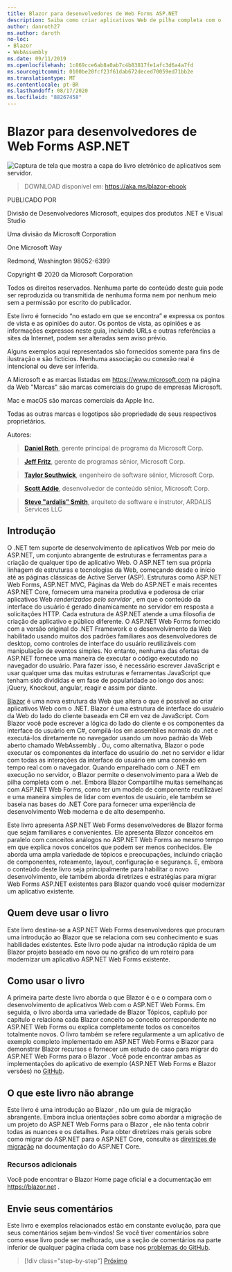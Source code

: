 ```yaml
---
title: Blazor para desenvolvedores de Web Forms ASP.NET
description: Saiba como criar aplicativos Web de pilha completa com o .NET usando Blazor o e o .NET Core de maneira simples e familiar.
author: danroth27
ms.author: daroth
no-loc:
- Blazor
- WebAssembly
ms.date: 09/11/2019
ms.openlocfilehash: 1c869cce6ab8a0ab7c4b83817fe1afc3d6a4a7fd
ms.sourcegitcommit: 0100be20fcf23f61dab672deced70059ed71bb2e
ms.translationtype: MT
ms.contentlocale: pt-BR
ms.lasthandoff: 08/17/2020
ms.locfileid: "88267458"
---
```

# <a name="no-locblazor-for-aspnet-web-forms-developers"></a>Blazor para desenvolvedores de Web Forms ASP.NET

![Captura de tela que mostra a capa do livro eletrônico de aplicativos sem servidor.](./media/index/blazor-for-aspnet-web-forms-developers.png)

> DOWNLOAD disponível em: <https://aka.ms/blazor-ebook>

PUBLICADO POR

Divisão de Desenvolvedores Microsoft, equipes dos produtos .NET e Visual Studio

Uma divisão da Microsoft Corporation

One Microsoft Way

Redmond, Washington 98052-6399

Copyright © 2020 da Microsoft Corporation

Todos os direitos reservados. Nenhuma parte do conteúdo deste guia pode ser reproduzida ou transmitida de nenhuma forma nem por nenhum meio sem a permissão por escrito do publicador.

Este livro é fornecido “no estado em que se encontra” e expressa os pontos de vista e as opiniões do autor. Os pontos de vista, as opiniões e as informações expressos neste guia, incluindo URLs e outras referências a sites da Internet, podem ser alteradas sem aviso prévio.

 Alguns exemplos aqui representados são fornecidos somente para fins de ilustração e são fictícios. Nenhuma associação ou conexão real é intencional ou deve ser inferida.

A Microsoft e as marcas listadas em <https://www.microsoft.com> na página da Web "Marcas" são marcas comerciais do grupo de empresas Microsoft.

Mac e macOS são marcas comerciais da Apple Inc.

Todas as outras marcas e logotipos são propriedade de seus respectivos proprietários.

Autores:

> **[Daniel Roth](https://github.com/danroth27)**, gerente principal de programa da Microsoft Corp.

> **[Jeff Fritz](https://github.com/csharpfritz)**, gerente de programas sênior, Microsoft Corp.

> **[Taylor Southwick](https://github.com/twsouthwick)**, engenheiro de software sênior, Microsoft Corp.

> **[Scott Addie](https://github.com/scottaddie)**, desenvolvedor de conteúdo sênior, Microsoft Corp.

> **[Steve "ardalis" Smith](https://ardalis.com)**, arquiteto de software e instrutor, ARDALIS Services LLC

## <a name="introduction"></a>Introdução

O .NET tem suporte de desenvolvimento de aplicativos Web por meio do ASP.NET, um conjunto abrangente de estruturas e ferramentas para a criação de qualquer tipo de aplicativo Web. O ASP.NET tem sua própria linhagem de estruturas e tecnologias da Web, começando desde o início até as páginas clássicas de Active Server (ASP). Estruturas como ASP.NET Web Forms, ASP.NET MVC, Páginas da Web do ASP.NET e mais recentes ASP.NET Core, fornecem uma maneira produtiva e poderosa de criar aplicativos Web *renderizados pelo servidor* , em que o conteúdo da interface do usuário é gerado dinamicamente no servidor em resposta a solicitações HTTP. Cada estrutura de ASP.NET atende a uma filosofia de criação de aplicativo e público diferente. O ASP.NET Web Forms fornecido com a versão original do .NET Framework e o desenvolvimento da Web habilitado usando muitos dos padrões familiares aos desenvolvedores de desktop, como controles de interface do usuário reutilizáveis com manipulação de eventos simples. No entanto, nenhuma das ofertas de ASP.NET fornece uma maneira de executar o código executado no navegador do usuário. Para fazer isso, é necessário escrever JavaScript e usar qualquer uma das muitas estruturas e ferramentas JavaScript que tenham sido divididas e em fase de popularidade ao longo dos anos: jQuery, Knockout, angular, reagir e assim por diante.

[Blazor](https://blazor.net) é uma nova estrutura da Web que altera o que é possível ao criar aplicativos Web com o .NET. Blazor é uma estrutura de interface do usuário da Web do lado do cliente baseada em C# em vez de JavaScript. Com Blazor você pode escrever a lógica do lado do cliente e os componentes da interface do usuário em C#, compilá-los em assemblies normais do .net e executá-los diretamente no navegador usando um novo padrão da Web aberto chamado WebAssembly . Ou, como alternativa, Blazor o pode executar os componentes da interface do usuário do .net no servidor e lidar com todas as interações da interface do usuário em uma conexão em tempo real com o navegador. Quando emparelhado com o .NET em execução no servidor, o Blazor permite o desenvolvimento para a Web de pilha completa com o .net. Embora Blazor Compartilhe muitas semelhanças com ASP.NET Web Forms, como ter um modelo de componente reutilizável e uma maneira simples de lidar com eventos de usuário, ele também se baseia nas bases do .NET Core para fornecer uma experiência de desenvolvimento Web moderna e de alto desempenho.

Este livro apresenta ASP.NET Web Forms desenvolvedores de Blazor forma que sejam familiares e convenientes. Ele apresenta Blazor conceitos em paralelo com conceitos análogos no ASP.NET Web Forms ao mesmo tempo em que explica novos conceitos que podem ser menos conhecidos. Ele aborda uma ampla variedade de tópicos e preocupações, incluindo criação de componentes, roteamento, layout, configuração e segurança. E, embora o conteúdo deste livro seja principalmente para habilitar o novo desenvolvimento, ele também aborda diretrizes e estratégias para migrar Web Forms ASP.NET existentes para Blazor quando você quiser modernizar um aplicativo existente.

## <a name="who-should-use-the-book"></a>Quem deve usar o livro

Este livro destina-se a ASP.NET Web Forms desenvolvedores que procuram uma introdução ao Blazor que se relaciona com seu conhecimento e suas habilidades existentes. Este livro pode ajudar na introdução rápida de um Blazor projeto baseado em novo ou no gráfico de um roteiro para modernizar um aplicativo ASP.NET Web Forms existente.

## <a name="how-to-use-the-book"></a>Como usar o livro

A primeira parte deste livro aborda o que Blazor é o e o compara com o desenvolvimento de aplicativos Web com o ASP.NET Web Forms. Em seguida, o livro aborda uma variedade de Blazor Tópicos, capítulo por capítulo e relaciona cada Blazor conceito ao conceito correspondente no ASP.NET Web Forms ou explica completamente todos os conceitos totalmente novos. O livro também se refere regularmente a um aplicativo de exemplo completo implementado em ASP.NET Web Forms e Blazor para demonstrar Blazor recursos e fornecer um estudo de caso para migrar do ASP.NET Web Forms para o Blazor . Você pode encontrar ambas as implementações do aplicativo de exemplo (ASP.NET Web Forms e Blazor versões) no [GitHub](https://github.com/dotnet-architecture/eshoponblazor).

## <a name="what-this-book-doesnt-cover"></a>O que este livro não abrange

Este livro é uma introdução ao Blazor , não um guia de migração abrangente. Embora inclua orientações sobre como abordar a migração de um projeto do ASP.NET Web Forms para o Blazor , ele não tenta cobrir todas as nuances e os detalhes. Para obter diretrizes mais gerais sobre como migrar do ASP.NET para o ASP.NET Core, consulte as [diretrizes de migração](https://docs.microsoft.com/aspnet/core/migration/proper-to-2x/) na documentação do ASP.NET Core.

### <a name="additional-resources"></a>Recursos adicionais

Você pode encontrar o Blazor Home page oficial e a documentação em <https://blazor.net> .

## <a name="send-your-feedback"></a>Envie seus comentários

Este livro e exemplos relacionados estão em constante evolução, para que seus comentários sejam bem-vindos! Se você tiver comentários sobre como esse livro pode ser melhorado, use a seção de comentários na parte inferior de qualquer página criada com base nos [problemas do GitHub](https://github.com/dotnet/docs/issues).

>[!div class="step-by-step"]
>[Próximo](introduction.md)
